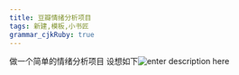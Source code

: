 ```yaml
---
title: 豆瓣情绪分析项目
tags: 新建,模板,小书匠
grammar_cjkRuby: true
---
```


做一个简单的情绪分析项目
设想如下![enter description here][1]


  [1]: undefined "1895528507-5530c8a42d51e_articlex"